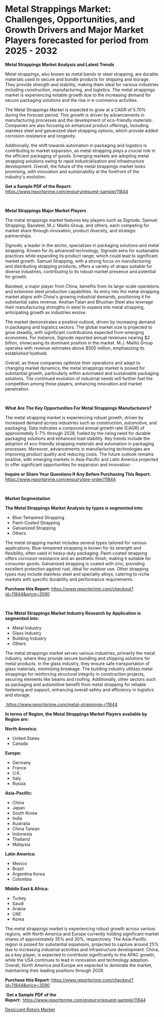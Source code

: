 <p><h1>Metal Strappings Market: Challenges, Opportunities, and Growth Drivers and Major Market Players forecasted for period from 2025 - 2032</h1></p><p><strong>Metal Strappings Market Analysis and Latest Trends</strong></p>
<p><p>Metal strappings, also known as metal bands or steel strapping, are durable materials used to secure and bundle products for shipping and storage. They provide strength and stability, making them ideal for various industries including construction, manufacturing, and logistics. The metal strappings market is experiencing notable growth due to the increasing demand for secure packaging solutions and the rise in e-commerce activities.</p><p>The Metal Strappings Market is expected to grow at a CAGR of 5.70% during the forecast period. This growth is driven by advancements in manufacturing processes and the development of eco-friendly materials. Companies are also focusing on enhanced product offerings, including stainless steel and galvanized steel strapping options, which provide added corrosion resistance and longevity.</p><p>Additionally, the shift towards automation in packaging and logistics is contributing to market expansion, as metal strapping plays a crucial role in the efficient packaging of goods. Emerging markets are adopting metal strapping solutions owing to rapid industrialization and infrastructure development. Overall, the future of the metal strappings market looks promising, with innovation and sustainability at the forefront of the industry's evolution.</p></p>
<p><strong>Get a Sample PDF of the Report:&nbsp;</strong> <a href="https://www.reportprime.com/enquiry/request-sample/11844?utm_campaign=2013&utm_medium=2&utm_source=Github&utm_content=ia&utm_term=17032025&utm_id=metal-strappings">https://www.reportprime.com/enquiry/request-sample/11844</a></p>
<p>&nbsp;</p>
<p><strong>Metal Strappings Major Market Players</strong></p>
<p><p>The metal strappings market features key players such as Signode, Samuel Strapping, Baosteel, M.J. Maillis Group, and others, each competing for market share through innovation, product diversity, and strategic partnerships.</p><p>Signode, a leader in the sector, specializes in packaging solutions and metal strapping. Known for its advanced technology, Signode aims for sustainable practices while expanding its product range, which could lead to significant market growth. Samuel Strapping, with a strong focus on manufacturing and distributing strapping products, offers a variety of straps suitable for diverse industries, contributing to its robust market presence and potential for growth.</p><p>Baosteel, a major player from China, benefits from its large-scale operations and extensive steel production capabilities. Its entry into the metal strapping market aligns with China's growing industrial demands, positioning it for substantial sales revenue. Anshan Falan and Bhushan Steel also leverage their manufacturing strengths in steel to expand into metal strapping, anticipating growth as industries evolve.</p><p>The market demonstrates a positive outlook, driven by increasing demand in packaging and logistics sectors. The global market size is projected to grow steadily, with significant contributions expected from emerging economies. For instance, Signode reported annual revenues nearing $2 billion, showcasing its dominant position in the market. M.J. Maillis Group operates with revenue estimates above $500 million, emphasizing its established foothold.</p><p>Overall, as these companies optimize their operations and adapt to changing market dynamics, the metal strappings market is poised for substantial growth, particularly within automated and sustainable packaging solutions. The continued evolution of industrial needs will further fuel the competition among these players, enhancing innovation and market penetration.</p></p>
<p>&nbsp;</p>
<p><strong>What Are The Key Opportunities For Metal Strappings Manufacturers?</strong></p>
<p><p>The metal strapping market is experiencing robust growth, driven by increased demand across industries such as construction, automotive, and packaging. Data indicates a compound annual growth rate (CAGR) of approximately 5-7% through 2028, fueled by the rising need for durable packaging solutions and enhanced load stability. Key trends include the adoption of eco-friendly strapping materials and automation in packaging processes. Moreover, advancements in manufacturing technologies are improving product quality and reducing costs. The future outlook remains positive, with emerging markets in Asia-Pacific and Latin America projected to offer significant opportunities for expansion and innovation.</p></p>
<p><strong>Inquire or Share Your Questions If Any Before Purchasing This Report:</strong> <a href="https://www.reportprime.com/enquiry/pre-order/11844?utm_campaign=2013&utm_medium=2&utm_source=Github&utm_content=ia&utm_term=17032025&utm_id=metal-strappings">https://www.reportprime.com/enquiry/pre-order/11844</a></p>
<p>&nbsp;</p>
<p><strong>Market Segmentation</strong></p>
<p><strong>The Metal Strappings Market Analysis by types is segmented into:</strong></p>
<p><ul><li>Blue-Tempered Strapping</li><li>Paint-Coated Strapping</li><li>Galvanized Strapping</li><li>Others</li></ul></p>
<p><p>The metal strapping market includes several types tailored for various applications. Blue-tempered strapping is known for its strength and flexibility, often used in heavy-duty packaging. Paint-coated strapping offers corrosion resistance and an aesthetic finish, making it suitable for consumer goods. Galvanized strapping is coated with zinc, providing excellent protection against rust, ideal for outdoor use. Other strapping types may include stainless steel and specialty alloys, catering to niche markets with specific durability and performance requirements.</p></p>
<p><strong>Purchase this Report:&nbsp;</strong><a href="https://www.reportprime.com/checkout?id=11844&price=3590&utm_campaign=2013&utm_medium=2&utm_source=Github&utm_content=ia&utm_term=17032025&utm_id=metal-strappings">https://www.reportprime.com/checkout?id=11844&price=3590</a></p>
<p>&nbsp;</p>
<p><strong>The Metal Strappings Market Industry Research by Application is segmented into:</strong></p>
<p><ul><li>Metal Industry</li><li>Glass Industry</li><li>Building Industry</li><li>Others</li></ul></p>
<p><p>The metal strappings market serves various industries, primarily the metal industry, where they provide secure bundling and shipping solutions for metal products. In the glass industry, they ensure safe transportation of glass materials, minimizing breakage. The building industry utilizes metal strappings for reinforcing structural integrity in construction projects, securing elements like beams and roofing. Additionally, other sectors such as packaging and automotive benefit from metal strapping for reliable fastening and support, enhancing overall safety and efficiency in logistics and storage.</p></p>
<p><a href="https://www.reportprime.com/metal-strappings-r11844?utm_campaign=2013&utm_medium=2&utm_source=Github&utm_content=ia&utm_term=17032025&utm_id=metal-strappings">&nbsp;https://www.reportprime.com/metal-strappings-r11844</a></p>
<p><strong>In terms of Region, the Metal Strappings Market Players available by Region are:</strong></p>
<p>
    <p> <strong> North America: </strong>
        <ul>
            <li>United States</li>
            <li>Canada</li>
        </ul>
        </p> 
    <p> <strong> Europe: </strong>
        <ul>
            <li>Germany</li>
            <li>France</li>
            <li>U.K.</li>
            <li>Italy</li>
            <li>Russia</li>
        </ul>
        </p> 
    <p> <strong> Asia-Pacific: </strong>
        <ul>
            <li>China</li>
            <li>Japan</li>
            <li>South Korea</li>
            <li>India</li>
            <li>Australia</li>
            <li>China Taiwan</li>
            <li>Indonesia</li>
            <li>Thailand</li>
            <li>Malaysia</li>
        </ul>
        </p> 
    <p> <strong> Latin America: </strong>
        <ul>
            <li>Mexico</li>
            <li>Brazil</li>
            <li>Argentina Korea</li>
            <li>Colombia</li>
        </ul>
        </p> 
    <p> <strong> Middle East & Africa: </strong>
        <ul>
            <li>Turkey</li>
            <li>Saudi</li>
            <li>Arabia</li>
            <li>UAE</li>
            <li>Korea</li>
        </ul>
    </p>
    </p>
<p><p>The metal strappings market is experiencing robust growth across various regions, with North America and Europe currently holding significant market shares of approximately 35% and 30%, respectively. The Asia-Pacific region is poised for substantial expansion, projected to capture around 25% due to increasing industrial activities and infrastructure development. China, as a key player, is expected to contribute significantly to the APAC growth, while the USA continues to lead in innovation and technology adoption. Overall, North America and Europe are expected to dominate the market, maintaining their leading positions through 2028.</p></p>
<p><strong>Purchase this Report: </strong><a href="https://www.reportprime.com/checkout?id=11844&price=3590&utm_campaign=2013&utm_medium=2&utm_source=Github&utm_content=ia&utm_term=17032025&utm_id=metal-strappings">https://www.reportprime.com/checkout?id=11844&price=3590</a></p>
<p>&nbsp;<strong>Get a Sample PDF of the Report:&nbsp;&nbsp;</strong><a href="https://www.reportprime.com/enquiry/request-sample/11844?utm_campaign=2013&utm_medium=2&utm_source=Github&utm_content=ia&utm_term=17032025&utm_id=metal-strappings">https://www.reportprime.com/enquiry/request-sample/11844</a></p>
<p><strong></strong></p>
<p><p><a href="https://github.com/MarciaRunte/Market-Research-Report-List-2/blob/main/desiccant-rotors-market.md?utm_campaign=2013&utm_medium=2&utm_source=Github&utm_content=ia&utm_term=17032025&utm_id=metal-strappings">Desiccant Rotors Market</a></p></p>